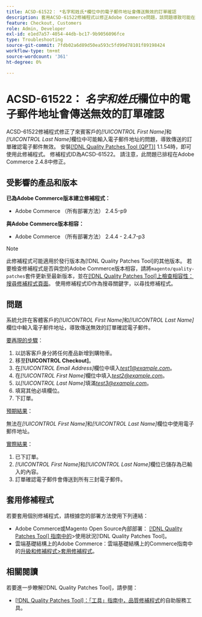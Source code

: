 ```yaml
---
title: ACSD-61522： *名字和姓氏*欄位中的電子郵件地址會傳送無效的訂單確認
description: 套用ACSD-61522修補程式以修正Adobe Commerce問題，該問題導致可能在來賓客戶的*[!UICONTROL First Name]*和*[!UICONTROL Last Name]*欄位中輸入電子郵件地址，從而導致傳送的訂單確認電子郵件無效。
feature: Checkout, Customers
role: Admin, Developer
exl-id: e1ed7a57-4054-44db-bc17-9b9056096fce
type: Troubleshooting
source-git-commit: 7fdb02a6d89d50ea593c5fd99d78101f89198424
workflow-type: tm+mt
source-wordcount: '361'
ht-degree: 0%

---
```


# ACSD-61522： *名字和姓氏*&#x200B;欄位中的電子郵件地址會傳送無效的訂單確認

ACSD-61522修補程式修正了來賓客戶的&#x200B;*[!UICONTROL First Name]*&#x200B;和&#x200B;*[!UICONTROL Last Name]*&#x200B;欄位中可能輸入電子郵件地址的問題，導致傳送的訂單確認電子郵件無效。 安裝[[!DNL Quality Patches Tool (QPT)]](/help/tools/quality-patches-tool/quality-patches-tool-to-self-serve-quality-patches.md) 1.1.54時，即可使用此修補程式。 修補程式ID為ACSD-61522。 請注意，此問題已排程在Adobe Commerce 2.4.8中修正。

## 受影響的產品和版本

**已為Adobe Commerce版本建立修補程式：**

* Adobe Commerce （所有部署方法） 2.4.5-p9

**與Adobe Commerce版本相容：**

* Adobe Commerce （所有部署方法） 2.4.4 - 2.4.7-p3

>[!NOTE]
>
>此修補程式可能適用於發行版本為[!DNL Quality Patches Tool]的其他版本。 若要檢查修補程式是否與您的Adobe Commerce版本相容，請將`magento/quality-patches`套件更新至最新版本，並在[[!DNL Quality Patches Tool]上檢查相容性：搜尋修補程式頁面](https://experienceleague.adobe.com/tools/commerce-quality-patches/index.html)。 使用修補程式ID作為搜尋關鍵字，以尋找修補程式。

## 問題

系統允許在客體客戶的&#x200B;*[!UICONTROL First Name]*&#x200B;和&#x200B;*[!UICONTROL Last Name]*&#x200B;欄位中輸入電子郵件地址，導致傳送無效的訂單確認電子郵件。

<u>要再現的步驟</u>：

1. 以訪客客戶身分將任何產品新增到購物車。
1. 移至&#x200B;**[!UICONTROL Checkout]**。
1. 在&#x200B;*[!UICONTROL Email Address]*&#x200B;欄位中填入&#x200B;*test1@example.com*。
1. 在&#x200B;*[!UICONTROL First Name]*&#x200B;欄位中填入&#x200B;*<test2@example.com>*。
1. 以&#x200B;*[!UICONTROL Last Name]*&#x200B;填滿&#x200B;*<test3@example.com>*。
1. 填寫其他必填欄位。
1. 下訂單。

<u>預期結果</u>：

無法在&#x200B;*[!UICONTROL First Name]*&#x200B;和&#x200B;*[!UICONTROL Last Name]*&#x200B;欄位中使用電子郵件地址。

<u>實際結果</u>：

1. 已下訂單。
1. *[!UICONTROL First Name]*&#x200B;和&#x200B;*[!UICONTROL Last Name]*&#x200B;欄位已儲存為已輸入的內容。
1. 訂單確認電子郵件會傳送到所有三封電子郵件。

## 套用修補程式

若要套用個別修補程式，請根據您的部署方法使用下列連結：

* Adobe Commerce或Magento Open Source內部部署： [[!DNL Quality Patches Tool] 指南中的](/help/tools/quality-patches-tool/usage.md)>使用狀況[!DNL Quality Patches Tool]。
* 雲端基礎結構上的Adobe Commerce：雲端基礎結構上的Commerce指南中的[升級和修補程式>套用修補程式](https://experienceleague.adobe.com/docs/commerce-cloud-service/user-guide/develop/upgrade/apply-patches.html)。

## 相關閱讀

若要進一步瞭解[!DNL Quality Patches Tool]，請參閱：

* [[!DNL Quality Patches Tool]：「工具」指南中，品質修補程式](/help/tools/quality-patches-tool/quality-patches-tool-to-self-serve-quality-patches.md)的自助服務工具。
